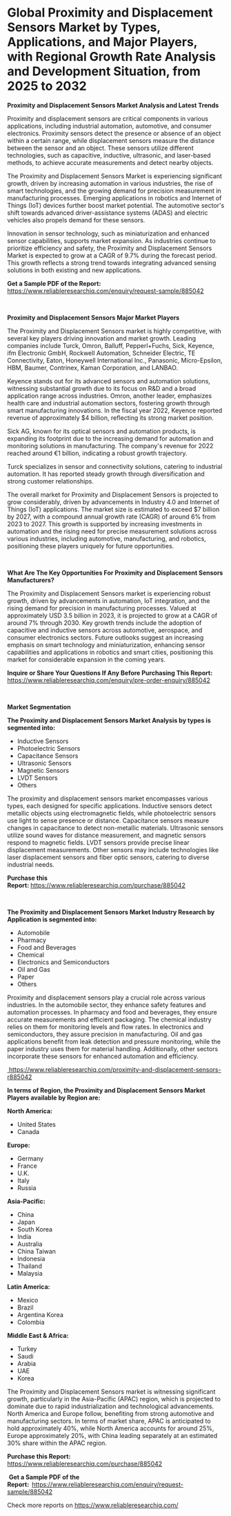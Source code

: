 <p><h1>Global Proximity and Displacement Sensors Market by Types, Applications, and Major Players, with Regional Growth Rate Analysis and Development Situation, from 2025 to 2032</h1></p><p><strong>Proximity and Displacement Sensors Market Analysis and Latest Trends</strong></p>
<p><p>Proximity and displacement sensors are critical components in various applications, including industrial automation, automotive, and consumer electronics. Proximity sensors detect the presence or absence of an object within a certain range, while displacement sensors measure the distance between the sensor and an object. These sensors utilize different technologies, such as capacitive, inductive, ultrasonic, and laser-based methods, to achieve accurate measurements and detect nearby objects.</p><p>The Proximity and Displacement Sensors Market is experiencing significant growth, driven by increasing automation in various industries, the rise of smart technologies, and the growing demand for precision measurement in manufacturing processes. Emerging applications in robotics and Internet of Things (IoT) devices further boost market potential. The automotive sector's shift towards advanced driver-assistance systems (ADAS) and electric vehicles also propels demand for these sensors.</p><p>Innovation in sensor technology, such as miniaturization and enhanced sensor capabilities, supports market expansion. As industries continue to prioritize efficiency and safety, the Proximity and Displacement Sensors Market is expected to grow at a CAGR of 9.7% during the forecast period. This growth reflects a strong trend towards integrating advanced sensing solutions in both existing and new applications.</p></p>
<p><strong>Get a Sample PDF of the Report:&nbsp;</strong> <a href="https://www.reliableresearchiq.com/enquiry/request-sample/885042?utm_campaign=3524&utm_medium=2&utm_source=Github&utm_content=ia&utm_term=06042025&utm_id=proximity-and-displacement-sensors">https://www.reliableresearchiq.com/enquiry/request-sample/885042</a></p>
<p>&nbsp;</p>
<p><strong>Proximity and Displacement Sensors Major Market Players</strong></p>
<p><p>The Proximity and Displacement Sensors market is highly competitive, with several key players driving innovation and market growth. Leading companies include Turck, Omron, Balluff, Pepperl+Fuchs, Sick, Keyence, ifm Electronic GmbH, Rockwell Automation, Schneider Electric, TE Connectivity, Eaton, Honeywell International Inc., Panasonic, Micro-Epsilon, HBM, Baumer, Contrinex, Kaman Corporation, and LANBAO.</p><p>Keyence stands out for its advanced sensors and automation solutions, witnessing substantial growth due to its focus on R&D and a broad application range across industries. Omron, another leader, emphasizes health care and industrial automation sectors, fostering growth through smart manufacturing innovations. In the fiscal year 2022, Keyence reported revenue of approximately $4 billion, reflecting its strong market position.</p><p>Sick AG, known for its optical sensors and automation products, is expanding its footprint due to the increasing demand for automation and monitoring solutions in manufacturing. The company's revenue for 2022 reached around €1 billion, indicating a robust growth trajectory.</p><p>Turck specializes in sensor and connectivity solutions, catering to industrial automation. It has reported steady growth through diversification and strong customer relationships.</p><p>The overall market for Proximity and Displacement Sensors is projected to grow considerably, driven by advancements in Industry 4.0 and Internet of Things (IoT) applications. The market size is estimated to exceed $7 billion by 2027, with a compound annual growth rate (CAGR) of around 6% from 2023 to 2027. This growth is supported by increasing investments in automation and the rising need for precise measurement solutions across various industries, including automotive, manufacturing, and robotics, positioning these players uniquely for future opportunities.</p></p>
<p>&nbsp;</p>
<p><strong>What Are The Key Opportunities For Proximity and Displacement Sensors Manufacturers?</strong></p>
<p><p>The Proximity and Displacement Sensors market is experiencing robust growth, driven by advancements in automation, IoT integration, and the rising demand for precision in manufacturing processes. Valued at approximately USD 3.5 billion in 2023, it is projected to grow at a CAGR of around 7% through 2030. Key growth trends include the adoption of capacitive and inductive sensors across automotive, aerospace, and consumer electronics sectors. Future outlooks suggest an increasing emphasis on smart technology and miniaturization, enhancing sensor capabilities and applications in robotics and smart cities, positioning this market for considerable expansion in the coming years.</p></p>
<p><strong>Inquire or Share Your Questions If Any Before Purchasing This Report:</strong> <a href="https://www.reliableresearchiq.com/enquiry/pre-order-enquiry/885042?utm_campaign=3524&utm_medium=2&utm_source=Github&utm_content=ia&utm_term=06042025&utm_id=proximity-and-displacement-sensors">https://www.reliableresearchiq.com/enquiry/pre-order-enquiry/885042</a></p>
<p>&nbsp;</p>
<p><strong>Market Segmentation</strong></p>
<p><strong>The Proximity and Displacement Sensors Market Analysis by types is segmented into:</strong></p>
<p><ul><li>Inductive Sensors</li><li>Photoelectric Sensors</li><li>Capacitance Sensors</li><li>Ultrasonic Sensors</li><li>Magnetic Sensors</li><li>LVDT Sensors</li><li>Others</li></ul></p>
<p><p>The proximity and displacement sensors market encompasses various types, each designed for specific applications. Inductive sensors detect metallic objects using electromagnetic fields, while photoelectric sensors use light to sense presence or distance. Capacitance sensors measure changes in capacitance to detect non-metallic materials. Ultrasonic sensors utilize sound waves for distance measurement, and magnetic sensors respond to magnetic fields. LVDT sensors provide precise linear displacement measurements. Other sensors may include technologies like laser displacement sensors and fiber optic sensors, catering to diverse industrial needs.</p></p>
<p><strong>Purchase this Report:&nbsp;</strong><a href="https://www.reliableresearchiq.com/purchase/885042?utm_campaign=3524&utm_medium=2&utm_source=Github&utm_content=ia&utm_term=06042025&utm_id=proximity-and-displacement-sensors">https://www.reliableresearchiq.com/purchase/885042</a></p>
<p>&nbsp;</p>
<p><strong>The Proximity and Displacement Sensors Market Industry Research by Application is segmented into:</strong></p>
<p><ul><li>Automobile</li><li>Pharmacy</li><li>Food and Beverages</li><li>Chemical</li><li>Electronics and Semiconductors</li><li>Oil and Gas</li><li>Paper</li><li>Others</li></ul></p>
<p><p>Proximity and displacement sensors play a crucial role across various industries. In the automobile sector, they enhance safety features and automation processes. In pharmacy and food and beverages, they ensure accurate measurements and efficient packaging. The chemical industry relies on them for monitoring levels and flow rates. In electronics and semiconductors, they assure precision in manufacturing. Oil and gas applications benefit from leak detection and pressure monitoring, while the paper industry uses them for material handling. Additionally, other sectors incorporate these sensors for enhanced automation and efficiency.</p></p>
<p><a href="https://www.reliableresearchiq.com/proximity-and-displacement-sensors-r885042?utm_campaign=3524&utm_medium=2&utm_source=Github&utm_content=ia&utm_term=06042025&utm_id=proximity-and-displacement-sensors">&nbsp;https://www.reliableresearchiq.com/proximity-and-displacement-sensors-r885042</a></p>
<p><strong>In terms of Region, the Proximity and Displacement Sensors Market Players available by Region are:</strong></p>
<p>
    <p> <strong> North America: </strong>
        <ul>
            <li>United States</li>
            <li>Canada</li>
        </ul>
        </p> 
    <p> <strong> Europe: </strong>
        <ul>
            <li>Germany</li>
            <li>France</li>
            <li>U.K.</li>
            <li>Italy</li>
            <li>Russia</li>
        </ul>
        </p> 
    <p> <strong> Asia-Pacific: </strong>
        <ul>
            <li>China</li>
            <li>Japan</li>
            <li>South Korea</li>
            <li>India</li>
            <li>Australia</li>
            <li>China Taiwan</li>
            <li>Indonesia</li>
            <li>Thailand</li>
            <li>Malaysia</li>
        </ul>
        </p> 
    <p> <strong> Latin America: </strong>
        <ul>
            <li>Mexico</li>
            <li>Brazil</li>
            <li>Argentina Korea</li>
            <li>Colombia</li>
        </ul>
        </p> 
    <p> <strong> Middle East & Africa: </strong>
        <ul>
            <li>Turkey</li>
            <li>Saudi</li>
            <li>Arabia</li>
            <li>UAE</li>
            <li>Korea</li>
        </ul>
    </p>
    </p>
<p><p>The Proximity and Displacement Sensors market is witnessing significant growth, particularly in the Asia-Pacific (APAC) region, which is projected to dominate due to rapid industrialization and technological advancements. North America and Europe follow, benefiting from strong automotive and manufacturing sectors. In terms of market share, APAC is anticipated to hold approximately 40%, while North America accounts for around 25%, Europe approximately 20%, with China leading separately at an estimated 30% share within the APAC region.</p></p>
<p><strong>Purchase this Report: </strong><a href="https://www.reliableresearchiq.com/purchase/885042?utm_campaign=3524&utm_medium=2&utm_source=Github&utm_content=ia&utm_term=06042025&utm_id=proximity-and-displacement-sensors">https://www.reliableresearchiq.com/purchase/885042</a></p>
<p>&nbsp;<strong>Get a Sample PDF of the Report:&nbsp;&nbsp;</strong><a href="https://www.reliableresearchiq.com/enquiry/request-sample/885042?utm_campaign=3524&utm_medium=2&utm_source=Github&utm_content=ia&utm_term=06042025&utm_id=proximity-and-displacement-sensors">https://www.reliableresearchiq.com/enquiry/request-sample/885042</a></p>
<p><strong></strong></p>
<p>Check more reports on <a href="https://www.reliableresearchiq.com/?utm_campaign=3524&utm_medium=2&utm_source=Github&utm_content=ia&utm_term=06042025&utm_id=proximity-and-displacement-sensors">https://www.reliableresearchiq.com/</a></p>